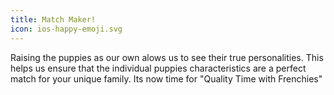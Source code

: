 ```yaml
---
title: Match Maker!
icon: ios-happy-emoji.svg
---
```


Raising the puppies as our own alows us to see their true personalities. This helps us ensure that the individual puppies characteristics are a perfect match for your unique family. Its now time for "Quality Time with Frenchies"